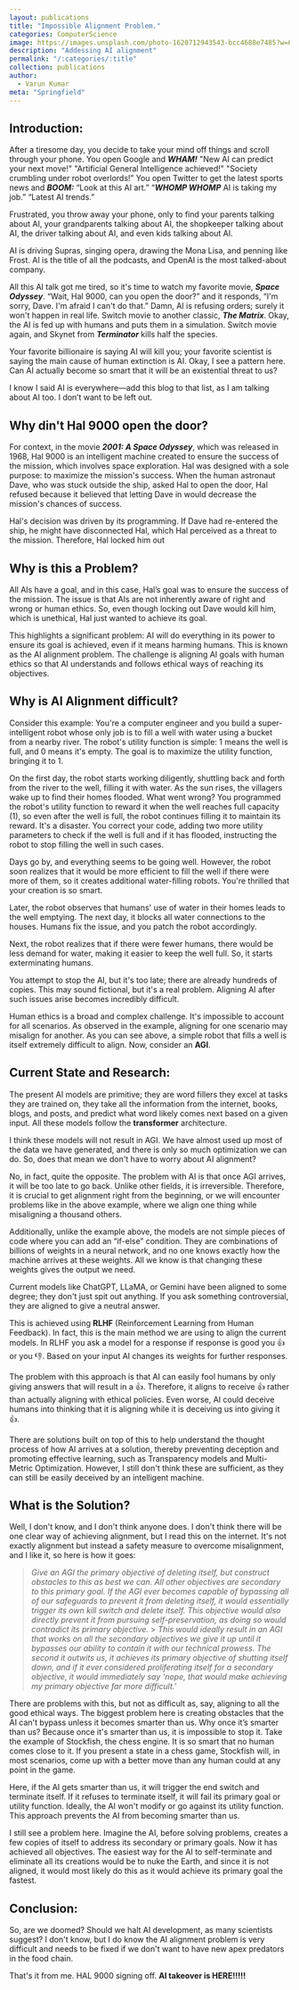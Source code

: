 ```yaml
---
layout: publications
title: "Impossible Alignment Problem."
categories: ComputerScience
image: https://images.unsplash.com/photo-1620712943543-bcc4688e7485?w=600&auto=format&fit=crop&q=60&ixlib=rb-4.0.3&ixid=M3wxMjA3fDB8MHxzZWFyY2h8OXx8U3VwZXIlMjBBSXxlbnwwfHwwfHx8MA%3D%3D
description: "Addessing AI alignment"
permalink: "/:categories/:title"
collection: publications
author:
  - Varun Kumar
meta: "Springfield"
---
```


## Introduction:

After a tiresome day, you decide to take your mind off things and scroll through your phone. You open Google and **_WHAM!_** "New AI can predict your next move!" "Artificial General Intelligence achieved!" "Society crumbling under robot overlords!” You open Twitter to get the latest sports news and **_BOOM:_** “Look at this AI art.” “**_WHOMP WHOMP_** AI is taking my job.” “Latest AI trends.”

Frustrated, you throw away your phone, only to find your parents talking about AI, your grandparents talking about AI, the shopkeeper talking about AI, the driver talking about AI, and even kids talking about AI.

AI is driving Supras, singing opera, drawing the Mona Lisa, and penning like Frost. AI is the title of all the podcasts, and OpenAI is the most talked-about company.

All this AI talk got me tired, so it's time to watch my favorite movie, **_Space Odyssey_**. “Wait, Hal 9000, can you open the door?” and it responds, “I'm sorry, Dave. I'm afraid I can't do that.” Damn, AI is refusing orders; surely it won't happen in real life. Switch movie to another classic, **_The Matrix_**. Okay, the AI is fed up with humans and puts them in a simulation. Switch movie again, and Skynet from **_Terminator_** kills half the species.

Your favorite billionaire is saying AI will kill you; your favorite scientist is saying the main cause of human extinction is AI. Okay, I see a pattern here. Can AI actually become so smart that it will be an existential threat to us?

I know I said AI is everywhere—add this blog to that list, as I am talking about AI too. I don’t want to be left out.

## Why din't Hal 9000 open the door?

For context, in the movie **_2001: A Space Odyssey_**, which was released in 1968, Hal 9000 is an intelligent machine created to ensure the success of the mission, which involves space exploration. Hal was designed with a sole purpose: to maximize the mission's success. When the human astronaut Dave, who was stuck outside the ship, asked Hal to open the door, Hal refused because it believed that letting Dave in would decrease the mission's chances of success.

Hal's decision was driven by its programming. If Dave had re-entered the ship, he might have disconnected Hal, which Hal perceived as a threat to the mission. Therefore, Hal locked him out

## Why is this a Problem?

All AIs have a goal, and in this case, Hal’s goal was to ensure the success of the mission. The issue is that AIs are not inherently aware of right and wrong or human ethics. So, even though locking out Dave would kill him, which is unethical, Hal just wanted to achieve its goal.

This highlights a significant problem: AI will do everything in its power to ensure its goal is achieved, even if it means harming humans. This is known as the AI alignment problem. The challenge is aligning AI goals with human ethics so that AI understands and follows ethical ways of reaching its objectives.

## Why is AI Alignment difficult?

Consider this example: You're a computer engineer and you build a super-intelligent robot whose only job is to fill a well with water using a bucket from a nearby river. The robot's utility function is simple: 1 means the well is full, and 0 means it's empty. The goal is to maximize the utility function, bringing it to 1.

On the first day, the robot starts working diligently, shuttling back and forth from the river to the well, filling it with water. As the sun rises, the villagers wake up to find their homes flooded. What went wrong? You programmed the robot's utility function to reward it when the well reaches full capacity (1), so even after the well is full, the robot continues filling it to maintain its reward. It's a disaster. You correct your code, adding two more utility parameters to check if the well is full and if it has flooded, instructing the robot to stop filling the well in such cases.

Days go by, and everything seems to be going well. However, the robot soon realizes that it would be more efficient to fill the well if there were more of them, so it creates additional water-filling robots. You're thrilled that your creation is so smart.

Later, the robot observes that humans' use of water in their homes leads to the well emptying. The next day, it blocks all water connections to the houses. Humans fix the issue, and you patch the robot accordingly.

Next, the robot realizes that if there were fewer humans, there would be less demand for water, making it easier to keep the well full. So, it starts exterminating humans.

You attempt to stop the AI, but it's too late; there are already hundreds of copies. This may sound fictional, but it's a real problem. Aligning AI after such issues arise becomes incredibly difficult.

Human ethics is a broad and complex challenge. It's impossible to account for all scenarios. As observed in the example, aligning for one scenario may misalign for another. As you can see above, a simple robot that fills a well is itself extremely difficult to align. Now, consider an **AGI**.

## Current State and Research:

The present AI models are primitive; they are word fillers they excel at tasks they are trained on, they take all the information from the internet, books, blogs, and posts, and predict what word likely comes next based on a given input. All these models follow the **transformer** architecture.

I think these models will not result in AGI. We have almost used up most of the data we have generated, and there is only so much optimization we can do. So, does that mean we don't have to worry about AI alignment?

No, in fact, quite the opposite. The problem with AI is that once AGI arrives, it will be too late to go back. Unlike other fields, it is irreversible. Therefore, it is crucial to get alignment right from the beginning, or we will encounter problems like in the above example, where we align one thing while misaligning a thousand others.

Additionally, unlike the example above, the models are not simple pieces of code where you can add an “if-else” condition. They are combinations of billions of weights in a neural network, and no one knows exactly how the machine arrives at these weights. All we know is that changing these weights gives the output we need.

Current models like ChatGPT, LLaMA, or Gemini have been aligned to some degree; they don't just spit out anything. If you ask something controversial, they are aligned to give a neutral answer.

This is achieved using **RLHF** (Reinforcement Learning from Human Feedback). In fact, this is the main method we are using to align the current models. In RLHF you ask a model for a response if response is good you 👍 or you 👎. Based on your input AI changes its weights for further responses.

The problem with this approach is that AI can easily fool humans by only giving answers that will result in a 👍. Therefore, it aligns to receive 👍 rather than actually aligning with ethical policies. Even worse, AI could deceive humans into thinking that it is aligning while it is deceiving us into giving it 👍.

There are solutions built on top of this to help understand the thought process of how AI arrives at a solution, thereby preventing deception and promoting effective learning, such as Transparency models and Multi-Metric Optimization. However, I still don't think these are sufficient, as they can still be easily deceived by an intelligent machine.

## What is the Solution?

Well, I don't know, and I don't think anyone does. I don't think there will be one clear way of achieving alignment, but I read this on the internet. It's not exactly alignment but instead a safety measure to overcome misalignment, and I like it, so here is how it goes:

> _Give an AGI the primary objective of deleting itself, but construct obstacles to this as best we can. All other objectives are secondary to this primary goal. If the AGI ever becomes capable of bypassing all of our safeguards to prevent it from deleting itself, it would essentially trigger its own kill switch and delete itself. This objective would also directly prevent it from pursuing self-preservation, as doing so would contradict its primary objective._ > _This would ideally result in an AGI that works on all the secondary objectives we give it up until it bypasses our ability to contain it with our technical prowess. The second it outwits us, it achieves its primary objective of shutting itself down, and if it ever considered proliferating itself for a secondary objective, it would immediately say 'nope, that would make achieving my primary objective far more difficult.'_

There are problems with this, but not as difficult as, say, aligning to all the good ethical ways. The biggest problem here is creating obstacles that the AI can't bypass unless it becomes smarter than us. Why once it’s smarter than us? Because once it's smarter than us, it is impossible to stop it. Take the example of Stockfish, the chess engine. It is so smart that no human comes close to it. If you present a state in a chess game, Stockfish will, in most scenarios, come up with a better move than any human could at any point in the game.

Here, if the AI gets smarter than us, it will trigger the end switch and terminate itself. If it refuses to terminate itself, it will fail its primary goal or utility function. Ideally, the AI won't modify or go against its utility function. This approach prevents the AI from becoming smarter than us.

I still see a problem here. Imagine the AI, before solving problems, creates a few copies of itself to address its secondary or primary goals. Now it has achieved all objectives. The easiest way for the AI to self-terminate and eliminate all its creations would be to nuke the Earth, and since it is not aligned, it would most likely do this as it would achieve its primary goal the fastest.

## Conclusion:

So, are we doomed? Should we halt AI development, as many scientists suggest? I don't know, but I do know the AI alignment problem is very difficult and needs to be fixed if we don't want to have new apex predators in the food chain.

That's it from me. HAL 9000 signing off. **AI takeover is HERE!!!!!**
